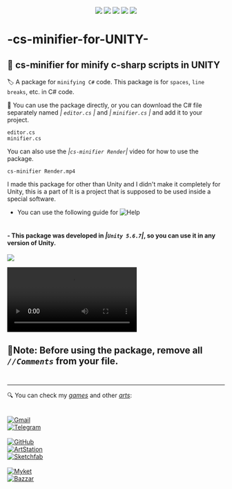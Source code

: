 <p align="center">
   <img src="https://img.shields.io/badge/Version-1.4.0-abcdef?style=flat">
   <img src="https://img.shields.io/badge/.NET-512BD4?logo=dotnet&logoColor=fff">
   <img src="https://img.shields.io/badge/Unity%205.6.7-black?style=flat&logo=unity">
   <img src="https://custom-icon-badges.demolab.com/badge/C%23-%23239120.svg?logo=cshrp&logoColor=white">
   <img src="https://img.shields.io/badge/Apache%20Licence-2.0-0091ea?style=flat&labelColor=0071b7">
</p>
<https://img.shields.io/badge/Unity%205.6.7-black?style=flat&logo=unity>
<https://img.shields.io/badge/Unity-%23000000.svg?logo=unity&logoColor=white>
<https://custom-icon-badges.demolab.com/badge/Visual%20Studio-5C2D91.svg?&logo=visual-studio&logoColor=white>


# -cs-minifier-for-UNITY-
## 🧃 cs-minifier for minify c-sharp scripts in UNITY

 🏷 A package for ```minifying C#``` code. This package is for ```spaces```, ```line breaks```, etc. in C# code.

 🔑 You can use the package directly, or you can download the C# file separately named *| ```editor.cs``` |* and *| ```minifier.cs``` |* and add it to your project.
 ```
editor.cs
minifier.cs
```
You can also use the *|```cs-minifier Render```|* video for how to use the package.
```
cs-minifier Render.mp4
```
I made this package for other than Unity and I didn't make it completely for Unity, this is a part of
It is a project that is supposed to be used inside a special software.<br>
- You can use the following guide for
![Help](https://github.com/user-attachments/assets/1325d614-6dd0-438f-b5dc-d2db480385d0)
<br><br>
#### - This package was developed in *|``` Unity 5.6.7 ```|*, so you can use it in any version of Unity.
<img src="https://img.shields.io/badge/Unity-black?style=flat&logo=unity"> <br>

<video src="https://github.com/user-attachments/assets/7fbc98dd-3cb8-4543-8ff2-66fc28155a85" controls></video> <br>

## 📍Note: Before using the package, remove all *```//Comments```* from your file.<br><br>
  <hr>
  
🔍 You can check my *[games](https://B2n.ir/my-myket)* and other *[arts](https://B2n.ir/artstation)*:<br><br>
<br>
[![Gmail](https://img.shields.io/badge/Gmail-D14836?logo=gmail&logoColor=white)](https://www.naiad.art.studio@gmail.com)<br>
[![Telegram](https://img.shields.io/badge/Telegram-2CA5E0?logo=telegram&logoColor=white)](http://telegram.me/GhurbeSABZI)<br>
<br>
[![GitHub](https://img.shields.io/badge/GitHub-%23121011.svg?logo=github&logoColor=white)](https://github.com/qewr1324)<br>
[![ArtStation](https://img.shields.io/badge/Art%20Station-22a6e2?style=flat&logo=artstation&labelColor=404044)](https://B2n.ir/artstation)<br>
[![Sketchfab](https://img.shields.io/badge/Sketchfab-abcdef?style=flat&logo=sketchfab&logoColor=white&labelColor=2aaadd)](https://B2n.ir/sketchfab)<br>
<br>
[![Myket](https://img.shields.io/badge/Myket-0091ea?style=flat&logoSize=auto&label=%E2%93%82%EF%B8%8F&labelColor=0071b7)](https://B2n.ir/my-myket)<br>
[![Bazzar](https://img.shields.io/badge/Bazzar-64c317?style=flat&label=%F0%9F%8D%B5&labelColor=009950)](https://B2n.ir/my-cafebazaar)<br>
<br>
